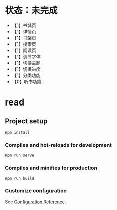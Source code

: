 # 状态：未完成

* 【1】书城页
* 【1】详情页
* 【1】书架页
* 【1】搜索页
* 【1】阅读页
* 【1】调节字体
* 【1】切换主题
* 【1】切换进度
* 【1】分类功能
* 【0】听书功能

# read

## Project setup
```
npm install
```

### Compiles and hot-reloads for development
```
npm run serve
```

### Compiles and minifies for production
```
npm run build
```

### Customize configuration
See [Configuration Reference](https://cli.vuejs.org/config/).
